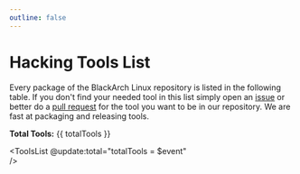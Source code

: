 ```yaml
---
outline: false
---
```


<script setup>
import { ref } from 'vue'
import ToolsList from './components/ToolsList.vue'

const totalTools = ref(0)
</script>

# Hacking Tools List

Every package of the BlackArch Linux repository is listed in the following table. If you don't find your needed tool in this list simply open an <a href="https://github.com/BlackArch/blackarch/issues/new">issue</a> or better do a <a href="https://github.com/BlackArch/blackarch/pulls">pull request</a> for the tool you want to be in our repository. We are fast at packaging and releasing tools.

<b>Total Tools:</b> {{ totalTools }}

<ToolsList 
  @update:total="totalTools = $event"  
/>
